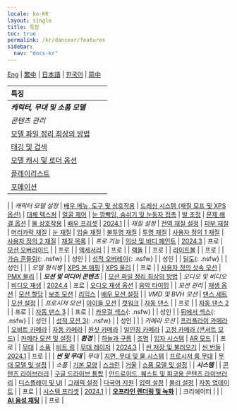 ```yaml
---
locale: ko-KR
layout: single
title: 특징
toc: true
permalink: /kr/dancexr/features
sidebar:
  nav: "docs-kr"
---
```

[Eng](/dancexr/features) | [繁中](/tw/dancexr/features) | [日本語](/jp/dancexr/features) | [한국어](/kr/dancexr/features) | [简中](/zh/dancexr/features)

| 특징 |  |  |
| :--- | ---: | ---: |
| ***캐릭터, 무대 및 소품 모델*** 
| *콘텐츠 관리*
| [모델 파일 정리 최상의 방법](preparecontent#3d-models)
| [태깅 및 검색](features/tagging) 
| [모델 캐시 및 로더 옵션](features/loader_options) 
| [플레이리스트](features/actor_playlist)
| [포메이션](features/formation)
|
| *캐릭터 모델 설정*
| [배우 메뉴, 도구 및 상호작용](features/actor_tools)
| [드레싱 시스템 (재질 모프 및 XPS 옵션)](features/optionals)
| [대체 텍스처](features/alternative_textures)
| [얼굴 제어](features/facial_control)
| [눈 깜빡임, 숨쉬기 및 눈동자 접촉](features/eyecontact)
| [발 조정](features/feet_adjustments)
| [문제 해결 옵션](features/troubleshooting_options)
| [물 상호작용](features/water_interaction.md)
| [배우 프리셋](features/actor_presets.md) | [2024.1](releases/2024.1.md)
|
| *재질 설정*
| [전역 재질 설정](features/material_global.md)
| [피부 재질](features/material_skin.md)
| [머리카락 재질](features/material_hair.md)
| [눈 재질](features/material_eyes.md)
| [입술 재질](features/material_lips.md)
| [불투명 재질](features/material_opaque.md)
| [투명 재질](features/material_transparent.md)
| [사용자 정의 1 재질](features/material_custom1.md)
| [사용자 정의 2 재질](features/material_custom1.md)
| [재질 목록](features/material_settings.md)
|
| *프로 기능*
| [의상 및 바디 페인트](features/outfit_body_paint) | [2024.3](releases/2024.3.md) | 프로
| [모션 오버라이드](features/motion_override) | | 프로 |
| [액세서리](features/accessory.md) | | 프로 |
| [랙돌](features/ragdoll.md) | | 프로 |
| [라이트볼](features/lightball.md) | | 프로 |
| [가슴 흔들림](features/boob_shake_sex_overlay){: .nsfw} | | 성인 |
| [성적 오버레이](features/boob_shake_sex_overlay){: .nsfw} | | 성인 |
| [딜도](features/dildo){: .nsfw} | | 성인 |
|
| *모델 형식별*
| [XPS 본 매핑](features/bone_mapper.md)
| [XPS 물리](features/xps_physics) | | 프로 |
| [사용자 정의 상속 모션](features/custom_inherit.md)
| [PMX 물리](features/pmx_physics)
|
| ***모션 및 미디어 콘텐츠*** |
| [모션 파일 정리 최상의 방법](preparecontent#motion-files)
| *오디오 및 비디오*
| [비디오 재생](features/video_playback) | [2024.4](releases/2024.4.md) | 프로
| [오디오 재생 옵션](features/audio_options)
| [음악 타이밍](features/music_timing)
|
| *모션 관리*
| [재생 옵션](features/playback_options)
| [모션 할당](features/assign_motion)
| [보조 모션](features/secondary_motion)
| [리믹스](features/remix)
| [배우 모션 설정](features/actor_motion_settings)
|
| *VMD 및 BVH 모션*
| [댄스 세트](features/dance_set)
| [모션 설정](features/motion_settings)
|
| *프로시저 모션*
| [아이들 모션](features/idle_motion.md)
| [캣워크](features/catwalk.md)
| [자동 댄스](features/autodance) | | 프로 |
| [자동 댄스 2](features/autodance2) | | 프로 |
| [자동 댄스 3](features/autodance3.md) | | 프로 |
| [카우걸 섹스](features/scg_motion){: .nsfw} | | 성인 |
| [뒤에서 섹스](features/sfb_motion){: .nsfw} | | 성인 |
| [성적 모션 3](features/sm3_motion){: .nsfw} | | 성인 |
|
| *카메라 모션*
| [프리플라이 카메라](features/camera)
| [오비트 카메라](features/camera)
| [자동 카메라](features/camera)
| [원샷 카메라](features/camera)
| [일인칭 카메라](features/camera)
| [고정 카메라 (콘서트 모드)](features/camera)
| [카메라 모션 및 설정](features/camera)
|
| ***환경*** |
| [하늘과 구름](features/skymap)
| [조명](features/lighting)
| [입자 시스템](features/particles)
| [AR 모드](features/ar_mode) | | 프로 |
| [무대](features/stages)
| [소품](features/props)
| [비트 링](features/beats_ring.md)
| [무대 레이저](features/laser.md) | [2024.3](releases/2024.3.md) |
| [씬 저장 및 불러오기](features/save_scene.md)
| [씬 번들](features/scene_bundle.md) | [2024.1](releases/2024.1.md) | 프로 |
|
| ***씬 및 무대***
| *무대*
| [지면, 무대 및 물 시스템](features/ground)
| [프로시저 룸 무대](features/room_stage)
| [무대 모델 및 설정](features/stages)
|
| *소품*
| [기본 모양](features/primitive_shapes)
| [스크린](features/screen.md)
| [거울](features/mirror.md)
| [소품 모델 및 설정](features/props.md)
|
| ***시스템*** |
| [콘텐츠 라이브러리](preparecontent)
| [구글 드라이브 통합](features/googledrive)
| [안드로이드, 퀘스트 및 피코용 콘텐츠 라이브러리](content_android_quest)
| [디스플레이 및 UI](features/display_settings)
| [그래픽 설정](features/graphics)
| [다국어 지원](features/languages.md)
| [입력 설정](features/controls)
| [물리 설정](features/system_physics)
| [자동 업데이트](features/autoupdate) | | 프로 |
| [시스템 프리셋](features/system_presets.md) | [2024.1](releases/2024.1.md)
|
| [**오프라인 렌더링 및 녹화**](creator.md) | | 크리에이터 |
|
| [**AI 음성 채팅**](ai_chat) | | 프로 |